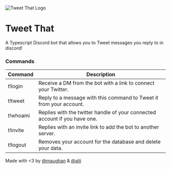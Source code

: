 ![Tweet That Logo](https://logodix.com/logo/512427.png)
# Tweet That

A Typescript Discord bot that allows you to Tweet messages you reply to in discord!

### Commands
| Command | Description |
| ----------- | ----------- |
| t!login | Receive a DM from the bot with a link to connect your Twitter. |
| t!tweet | Reply to a message with this command to Tweet it from your account. |
| t!whoami | Replies with the twitter handle of your connected account if you have one. |
| t!invite | Replies with an invite link to add the bot to another server. |
| t!logout | Removes your account for the database and delete your data. |

Made with <3 by [@maughan](https://www.github.com/maughan) & [@alii](https://www.github.com/alii)
